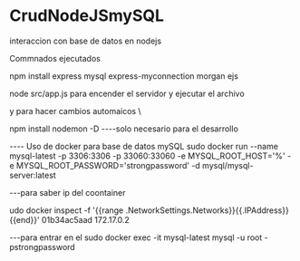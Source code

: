 # CrudNodeJSmySQL
interaccion con base de datos en nodejs

Commnados ejecutados 

npm install express mysql express-myconnection morgan ejs

node src/app.js para encender el servidor y ejecutar el archivo

y para hacer cambios automaicos \

npm install nodemon -D ----solo necesario para el desarrollo

---- Uso de docker para base de datos mySQL
sudo docker run --name mysql-latest  -p 3306:3306 -p 33060:33060  -e MYSQL_ROOT_HOST='%' -e MYSQL_ROOT_PASSWORD='strongpassword' -d mysql/mysql-server:latest

---para saber ip del coontainer

udo  docker inspect -f '{{range .NetworkSettings.Networks}}{{.IPAddress}}{{end}}' 01b34ac5aad
172.17.0.2

---para entrar en el
sudo docker exec -it mysql-latest mysql -u root -pstrongpassword